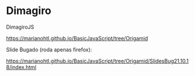 # Dimagiro
DimagiroJS

https://marianohtl.github.io/BasicJavaScript/tree/Origamid


Slide Bugado (roda apenas firefox):

https://marianohtl.github.io/BasicJavaScript/tree/Origamid/SlidesBug21.10.18/index.html
